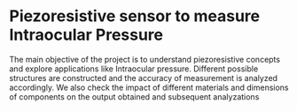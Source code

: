 # Piezoresistive sensor to measure Intraocular Pressure

The main objective of the project is to understand piezoresistive concepts and explore applications like Intraocular pressure. Different possible structures are constructed and the accuracy of measurement is analyzed accordingly. We also check the impact of different materials and dimensions of components on the output obtained and subsequent analyzations

